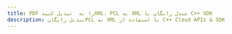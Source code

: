 ---title: PDF را به  تبدیل کنیدXML، PCL به XML مبدل رایگان یا C++ SDKdescription: تبدیل رایگانPCL به XML با استفاده از C++ Cloud APIs & SDK همچنین اسناد PDF را در Cloud ایجاد، ویرایش و رندر کنید.---